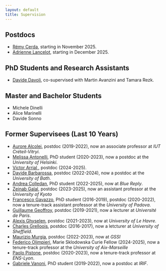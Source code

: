 ```yaml
---
layout: default
title: Supervision
---
```


<h2 class="fat-bottom">Postdocs</h2>
<ul>
<li> <a href="https://www.i2m.univ-amu.fr/perso/remy.cerda/">Rémy Cerda</a>, starting in November 2025.</li>
<li> <a href="https://www.irif.fr/users/lancelot/index">Adrienne Lancelot</a>, starting in December 2025.</li>
</ul>
<h2 class="fat-bottom">PhD Students and Research Assistants</h2>
<ul>
<li><a href="https://www-sop.inria.fr/members/Davide.Davoli/">Davide Davoli</a>, co-supervised with Martin Avanzini and Tamara Rezk.</li>
</ul>
<h2 class="fat-bottom">Master and Bachelor Students</h2>
<ul>
<li> Michele Dinelli</li>
<li> Alice Marinelli</li>
<li> Davide Sonno</li>
</ul>
<h2 class="fat-bottom">Former Supervisees (Last 10 Years)</h2>
<ul>
<li> <a href="https://www.lacl.fr/aurore.alcolei/">Aurore Alcolei</a>, postdoc (2019-2022), now an associate professor at <em>IUT Créteil-Vitryi</em>.</li>
<li> <a href="https://www.helsinki.fi/en/about-us/people/people-finder/melissa-antonelli-9471108">Melissa Antonelli</a>, PhD student (2020-2023), now a postdoc at the <em>University of Helsinki</em>.</li>
<li> <a href="https://www.irif.fr/users/arrial/index">Victor Arrial </a>, postdoc (2024-2025).</li>
<li> <a href="https://davidebarbarossa12.github.io">Davide Barbarossa</a>, postdoc (2022-2024), now a postdoc at the <em>University of Bath</em>.</li>
<li> <a href="https://www.unibo.it/sitoweb/andrea.colledan/">Andrea Colledan</a>, PhD student (2022-2025), now at <em>Blue Reply</em>.</li>
<li> <a href="https://zgalal.github.io">Zeinab Galal</a>, postdoc (2023-2025), now an assistant professor at the <em>University of Kyoto</em></li>
<li> <a href="https://sites.google.com/view/francescogavazzo/home">Francesco Gavazzo</a>, PhD student (2016-2019), postdoc (2020-2022), now a tenure-track assistant professor at the <em>University of Padova</em>.</li>
<li> <a href="https://geoffroy.re/en/cv/">Guillaume Geoffroy</a>, postdoc (2019-2021), now a lecturer at <em>Université de Paris</em>.</li>
<li> <a href="https://ghyselenalexis.github.io">Alexis Ghyselen</a>, postdoc (2021-2023), now at <em>University of Le Havre</em>.</li>
<li> <a href="https://sheffield.ac.uk/cs/people/academic/charles-grellois">Charles Grelloois</a>, postdoc (2016-2017), now a letcturer at <em>University of Sheffield</em>.</li>
<li> <a href="https://www.gssi.it/people/professors/lectures-computer-science/item/16615-murgia-maurizio">Maurizio Murgia</a>, postdoc (2022-2023), now at <em>GSSI</em></li>
<li> <a href="https://www.federicolimpieri.it">Federico Olimpieri</a>, Marie Sklodowska Curie Fellow (2024-2025), now a tenure-track professor at the <em>University of Aix-Marseille</em></li>
<li> <a href="https://perso.ens-lyon.fr/paolo.pistone/">Paolo Pistone</a>, postdoc (2020-2023), now a tenure-track professor at <em>ENS-Lyon</em>.</li>
<li> <a href="https://vanoni.me">Gabriele Vanoni</a>, PhD student (2019-2022), now a postdoc at <em>IRIF</em>.</li>
</ul>

